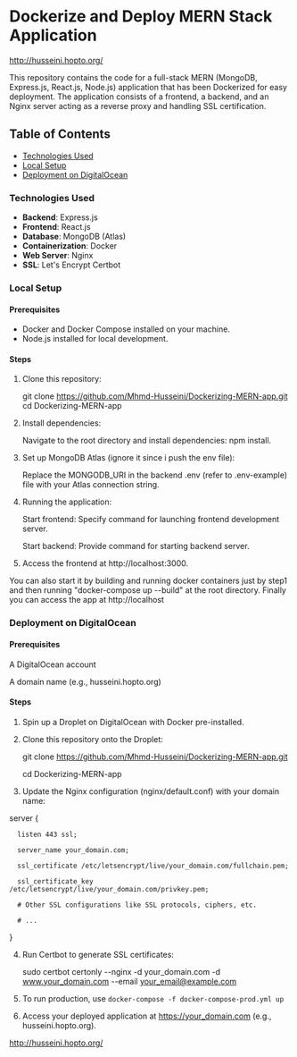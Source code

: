 # Dockerize and Deploy MERN Stack Application
http://husseini.hopto.org/

This repository contains the code for a full-stack MERN (MongoDB, Express.js, React.js, Node.js) application that has been Dockerized for easy deployment. The application consists of a frontend, a backend, and an Nginx server acting as a reverse proxy and handling SSL certification.

## Table of Contents

- [Technologies Used](#technologies-used)
- [Local Setup](#local-setup)
- [Deployment on DigitalOcean](#deployment-on-digitalocean)

### Technologies Used

- **Backend**: Express.js
- **Frontend**: React.js
- **Database**: MongoDB (Atlas)
- **Containerization**: Docker
- **Web Server**: Nginx
- **SSL**: Let's Encrypt Certbot

### Local Setup

#### Prerequisites

- Docker and Docker Compose installed on your machine.
- Node.js installed for local development.

#### Steps

1. Clone this repository:
   
   git clone https://github.com/Mhmd-Husseini/Dockerizing-MERN-app.git
   cd Dockerizing-MERN-app
   
2. Install dependencies:
   
   Navigate to the root directory and install dependencies: npm install.
   
3. Set up MongoDB Atlas (ignore it since i push the env file):

   Replace the MONGODB_URI in the backend .env (refer to .env-example) file with your Atlas connection string.
  
4. Running the application:

   Start frontend: Specify command for launching frontend development server.

   Start backend: Provide command for starting backend server.
  
5. Access the frontend at http://localhost:3000.

You can also start it by building and running docker containers just by step1 and then running "docker-compose up --build" at the root directory. Finally you can access the app at http://localhost  


### Deployment on DigitalOcean

#### Prerequisites
A DigitalOcean account

A domain name (e.g., husseini.hopto.org)

#### Steps
1. Spin up a Droplet on DigitalOcean with Docker pre-installed.

2. Clone this repository onto the Droplet:

     git clone https://github.com/Mhmd-Husseini/Dockerizing-MERN-app.git
  
     cd Dockerizing-MERN-app
  
3. Update the Nginx configuration (nginx/default.conf) with your domain name:

  server {
  
      listen 443 ssl;
      
      server_name your_domain.com;
      
      ssl_certificate /etc/letsencrypt/live/your_domain.com/fullchain.pem;
      
      ssl_certificate_key /etc/letsencrypt/live/your_domain.com/privkey.pem;
      
      # Other SSL configurations like SSL protocols, ciphers, etc.
      
      # ...
  } 
  
4. Run Certbot to generate SSL certificates:

     sudo certbot certonly --nginx -d your_domain.com -d www.your_domain.com --email your_email@example.com
  
5. To run production, use `docker-compose -f docker-compose-prod.yml up`

6. Access your deployed application at https://your_domain.com (e.g., husseini.hopto.org).

http://husseini.hopto.org/

